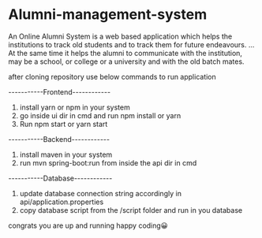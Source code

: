 # Alumni-management-system

An Online Alumni System is a web based application which helps the institutions to track old students and to track them for future endeavours. ... At the same time it helps the alumni to communicate with the institution, may be a school, or college or a university and with the old batch mates.

after cloning repository use below commands to run application

-----------Frontend------------

1. install yarn or npm in your system
2. go inside ui dir in cmd and run npm install or yarn
3. Run npm start or yarn start

-----------Backend------------

1. install maven in your system
2. run mvn spring-boot:run from inside the api dir in cmd

-----------Database------------

1. update database connection string accordingly in api/application.properties
2. copy database script from the /script folder and run in you database

congrats you are up and running
happy coding😀
